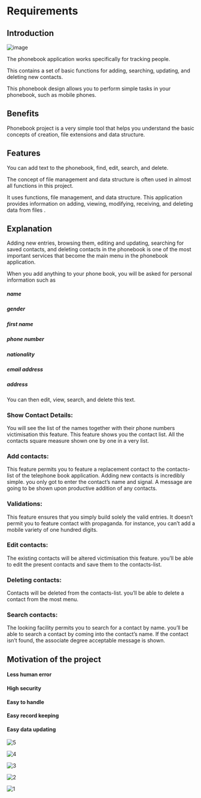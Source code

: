 
# Requirements
## Introduction 

![image](https://user-images.githubusercontent.com/69079580/115004561-8eb5f480-9ec4-11eb-9a80-c0787fafb8e8.png)


The phonebook application works specifically for tracking people. 

This  contains a set of basic functions for adding, searching, updating, and deleting new contacts. 

This phonebook design allows you to perform simple tasks in your phonebook, such as mobile phones. 

## Benefits
Phonebook project is a very simple tool that helps you understand the basic concepts of creation, file extensions and data structure.

## Features

You can add text to the phonebook, find, edit, search, and delete. 

The concept of file management and data structure is often used in almost all functions in this project.

It uses functions, file management, and data structure. This application provides information on adding, viewing, modifying, receiving, and deleting data from files . 

## Explanation 

Adding new entries, browsing them, editing and updating, searching for saved contacts, and deleting contacts in the phonebook is one of the most important services that become the main menu in the phonebook application.


When you add anything to your phone book, you will be asked for personal information such as
  #####  name
  #####  gender
  #####  first name
  #####  phone number
  #####  nationality
  ##### email address
  ##### address 

You can then edit, view, search, and delete this text.


### Show Contact Details: 
You will see the list of the names together with their phone numbers victimisation this feature. This feature shows you the contact list. All the contacts square measure shown one by one in a very list.

### Add contacts: 
This feature permits you to feature a replacement contact to the contacts-list of the telephone book application. Adding new contacts is incredibly simple. you only got to enter the contact’s name and signal. A message are going to be shown upon productive addition of any contacts.


### Validations:
This feature ensures that you simply build solely the valid entries. It doesn’t permit you to feature contact with propaganda. for instance, you can’t add a mobile variety of one hundred digits.

### Edit contacts:
The existing contacts will be altered victimisation this feature. you’ll be able to edit the present contacts and save them to the contacts-list.

### Deleting contacts:
Contacts will be deleted from the contacts-list. you’ll be able to delete a contact from the most menu.

### Search contacts:
The looking facility permits you to search for a contact by name. you’ll be able to search a contact by coming into the contact’s name. If the contact isn’t found, the associate degree acceptable message is shown.

## Motivation of the project


 #### Less human error
 #### High security
 #### Easy to handle
 #### Easy record keeping
 #### Easy data updating
 


![5](https://user-images.githubusercontent.com/69079580/115001029-f1a58c80-9ec0-11eb-8484-38a6845dd511.gif)


![4](https://user-images.githubusercontent.com/69079580/115001038-f4a07d00-9ec0-11eb-87d3-369d36c4a474.gif)


![3](https://user-images.githubusercontent.com/69079580/115001046-f5391380-9ec0-11eb-98f3-91b515d962a6.gif)


![2](https://user-images.githubusercontent.com/69079580/115001049-f66a4080-9ec0-11eb-8a1b-65d6f5596886.gif)


![1](https://user-images.githubusercontent.com/69079580/115001051-f702d700-9ec0-11eb-9301-91c2a07a69b0.gif)
